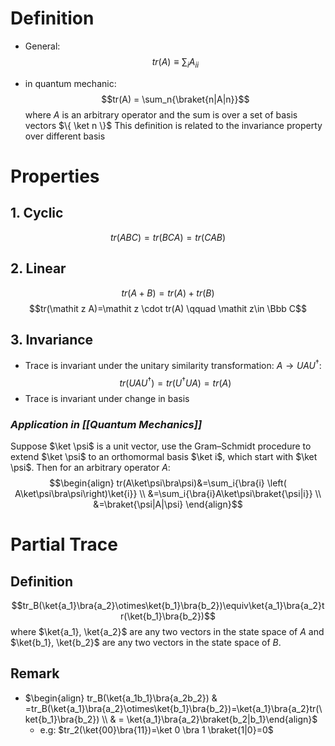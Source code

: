 # Definition
- General:
	$$tr(A)\equiv\sum_i A_{ii}$$

- in quantum mechanic:
	$$tr(A) = \sum_n{\braket{n|A|n}}$$
	where $A$ is an arbitrary operator and the sum is over a set of basis vectors $\{ \ket n \}$
	This definition is related to the invariance property over different basis

# Properties
## 1. Cyclic
$$tr(ABC)=tr(BCA)=tr(CAB)$$

## 2. Linear
$$tr(A+B)=tr(A)+tr(B)$$
$$tr(\mathit z A)=\mathit z \cdot tr(A) \qquad \mathit z\in \Bbb C$$

## 3. Invariance
- Trace is invariant under the unitary similarity transformation: $A\rightarrow UAU^\dagger$:
	$$tr(UAU^\dagger)=tr(U^\dagger UA)=tr(A)$$
- Trace is invariant under change in basis
### _Application in [[Quantum Mechanics]]_
Suppose $\ket \psi$ is a unit vector, use the Gram–Schmidt procedure to extend $\ket \psi$ to an orthomormal basis $\ket i$, which start with $\ket \psi$.
Then for an arbitrary operator $A$:
$$\begin{align}
tr(A\ket\psi\bra\psi)&=\sum_i{\bra{i} \left( A\ket\psi\bra\psi\right)\ket{i}} \\
                     &=\sum_i{\bra{i}A\ket\psi\braket{\psi|i}} \\
					 &=\braket{\psi|A|\psi}
\end{align}$$

# Partial Trace
## Definition
$$tr_B(\ket{a_1}\bra{a_2}\otimes\ket{b_1}\bra{b_2})\equiv\ket{a_1}\bra{a_2}tr(\ket{b_1}\bra{b_2})$$
where $\ket{a_1}, \ket{a_2}$ are any two vectors in the state space of $A$ and $\ket{b_1}, \ket{b_2}$ are any two vectors in the state space of $B$.

## Remark
- $\begin{align} tr_B(\ket{a_1b_1}\bra{a_2b_2}) & =tr_B(\ket{a_1}\bra{a_2}\otimes\ket{b_1}\bra{b_2})=\ket{a_1}\bra{a_2}tr(\ket{b_1}\bra{b_2}) \\ & = \ket{a_1}\bra{a_2}\braket{b_2|b_1}\end{align}$
	- e.g: $tr_2(\ket{00}\bra{11})=\ket 0 \bra 1 \braket{1|0}=0$
